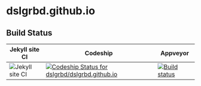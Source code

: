 # dslgrbd.github.io

## Build Status
Jekyll site CI | Codeship | Appveyor
-------------- | -------- | -------------
![Jekyll site CI](https://github.com/dslgrbd/dslgrbd.github.io/workflows/Jekyll%20site%20CI/badge.svg) | [![Codeship Status for dslgrbd/dslgrbd.github.io](https://app.codeship.com/projects/20b00300-8693-0138-9cbc-2a5db5a71dfa/status?branch=master)](https://app.codeship.com/projects/398568) | [![Build status](https://ci.appveyor.com/api/projects/status/0e2r36jme8q5xw92/branch/master?svg=true)](https://ci.appveyor.com/project/dslzuha/dslgrbd-github-io/branch/master)

